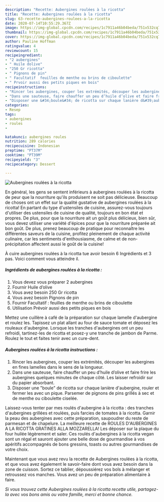 ```yaml
---
description: "Recette: Aubergines roulées à la ricotta"
title: "Recette: Aubergines roulées à la ricotta"
slug: 63-recette-aubergines-roulees-a-la-ricotta
date: 2020-07-14T10:55:29.367Z
image: https://img-global.cpcdn.com/recipes/1c7911a46b04beda/751x532cq70/aubergines-roulees-a-la-ricotta-photo-principale-de-la-recette.jpg
thumbnail: https://img-global.cpcdn.com/recipes/1c7911a46b04beda/751x532cq70/aubergines-roulees-a-la-ricotta-photo-principale-de-la-recette.jpg
cover: https://img-global.cpcdn.com/recipes/1c7911a46b04beda/751x532cq70/aubergines-roulees-a-la-ricotta-photo-principale-de-la-recette.jpg
author: Pauline Hoffman
ratingvalue: 4
reviewcount: 15
recipeingredient:
- "2 aubergines"
- " Huile dolive"
- "250 Gr ricotta"
- " Pignons de pin"
- " Facultatif  feuilles de menthe ou brins de ciboulette"
- " Prvoir aussi des petits piques en bois"
recipeinstructions:
- "Rincer les aubergines, couper les extrémités, découper les aubergines en fines lamelles dans le sens de la longueur."
- "Dans une sauteuse, faire chauffer un peu d’huile d’olive et faire frire les aubergines quelques minutes de chaque côté. Les laisser refroidir sur du papier absorbant."
- "Disposer une &#34;boule&#34; de ricotta sur chaque lanière d&#39;aubergine, rouler et fermer les avec un pique. Parsemer de pignons de pins grillés à sec et de menthe ou ciboulette ciselée."
categories:
- Resep
tags:
- aubergines
- roules
- 

katakunci: aubergines roules  
nutrition: 289 calories
recipecuisine: Indonesian
preptime: "PT37M"
cooktime: "PT39M"
recipeyield: "3"
recipecategory: Dessert

---
```



![Aubergines roulées à la ricotta](https://img-global.cpcdn.com/recipes/1c7911a46b04beda/751x532cq70/aubergines-roulees-a-la-ricotta-photo-principale-de-la-recette.jpg)

En général, les gens se sentent inférieurs à aubergines roulées à la ricotta de peur que la nourriture qu'ils produisent ne soit pas délicieuse. Beaucoup de choses ont un effet sur la qualité gustative de aubergines roulées à la ricotta! En partant du type d'ustensiles de cuisine, assurez-vous toujours d'utiliser des ustensiles de cuisine de qualité, toujours en bon état et propres. De plus, pour que la nourriture ait un goût plus délicieux, bien sûr, vous devez utiliser une variété d'épices pour que la nourriture préparée ait bon goût. De plus, prenez beaucoup de pratique pour reconnaître les différentes saveurs de la cuisine, profitez pleinement de chaque activité culinaire, car les sentiments d'enthousiasme, de calme et de non-précipitation affectent aussi le goût de la cuisine!

<!--inarticleads1-->

À cuire aubergines roulées à la ricotta tue avoir besoin 6 Ingrédients et 3 pas. Voici comment vous atteindre il.

##### Ingrédients de aubergines roulées à la ricotta :

1. Vous devez vous préparer 2 aubergines
1. Fournir  Huile d’olive
1. Vous avez besoin 250 Gr ricotta
1. Vous avez besoin  Pignons de pin
1. Fournir  Facultatif : feuilles de menthe ou brins de ciboulette
1. Utilisation  Prévoir aussi des petits piques en bois


Mettez une cuillère à café de la préparation sur chaque lamelle d&#39;aubergine et roulez les. Tapissez un plat allant au four de sauce tomate et déposez les rouleaux d&#39;aubergine. Lorsque les tranches d&#39;aubergines ont un peu refroidi, tartinez-les de ricotta et posez-y une tranche de jambon de Parme. Roulez le tout et faites tenir avec un cure-dent. 

<!--inarticleads2-->

##### Aubergines roulées à la ricotta instructions :

1. Rincer les aubergines, couper les extrémités, découper les aubergines en fines lamelles dans le sens de la longueur.
1. Dans une sauteuse, faire chauffer un peu d’huile d’olive et faire frire les aubergines quelques minutes de chaque côté. Les laisser refroidir sur du papier absorbant.
1. Disposer une &#34;boule&#34; de ricotta sur chaque lanière d&#39;aubergine, rouler et fermer les avec un pique. Parsemer de pignons de pins grillés à sec et de menthe ou ciboulette ciselée.


Laissez-vous tenter par mes roulés d&#39;aubergine à la ricotta : des tranches d&#39;aubergines grillées et roulées, puis farcies de tomates à la ricotta. Garnir la peau des aubergines avec cette préparation, saupoudrer du reste de parmesan et de chapelure. La meilleure recette de ROULES D&#39;AUBERGINES A LA RICOTTA GRATINES ALLA MOZZARELLA! Les déposer sur la plaque du four huilée légèrement et saler. Ces roulés d&#39;aubergines à la ricotta vegan sont un régal et sauront ajouter une belle dose de gourmandise à vos apéritifs accompagnés de bons gressins, toasts ou autres gourmandises de votre choix. 

<!--inarticleads1-->

<p>
Maintenant que vous avez revu la recette de Aubergines roulées à la ricotta, et que vous avez également le savoir-faire dont vous avez besoin dans la zone de cuisson. Sortez ce tablier, dépoussiérez vos bols à mélanger et retroussez vos manches. Vous avez un peu de préparation alimentaire à faire.
</p>

<p>
<i>Si vous trouvez cette Aubergines roulées à la ricotta recette utile, partagez-la avec vos bons amis ou votre famille, merci et bonne chance.</i>
</p>
